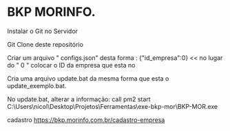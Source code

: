 # BKP MORINFO.

 Instalar o Git no Servidor

 Git Clone deste repositório

 Criar um arquivo " configs.json" desta forma : {"id_empresa":0}  << no lugar do " 0 " colocar o ID da empresa que esta no 
 
 Cria uma arquivo update.bat da mesma forma que esta o update_exemplo.bat.

 No update.bat, alterar a informação: call pm2 start C:\Users\nicol\Desktop\Projetos\Ferramentas\exe-bkp-mor\BKP-MOR.exe
 
 cadastro https://bkp.morinfo.com.br/cadastro-empresa
